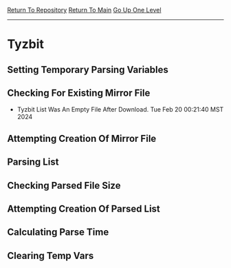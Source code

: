 [Return To Repository](https://github.com/DigitalWarrior/piholeparser/)
[Return To Main](https://github.com/DigitalWarrior/piholeparser/blob/master/RecentRunLogs/Mainlog.md)
[Go Up One Level](https://github.com/DigitalWarrior/piholeparser/blob/master/RecentRunLogs/TopLevelScripts/30-Processing-External-Blacklists.md)
____________________________________
# Tyzbit
## Setting Temporary Parsing Variables
## Checking For Existing Mirror File
* Tyzbit List Was An Empty File After Download. Tue Feb 20 00:21:40 MST 2024
## Attempting Creation Of Mirror File
## Parsing List
## Checking Parsed File Size
## Attempting Creation Of Parsed List
## Calculating Parse Time
## Clearing Temp Vars
